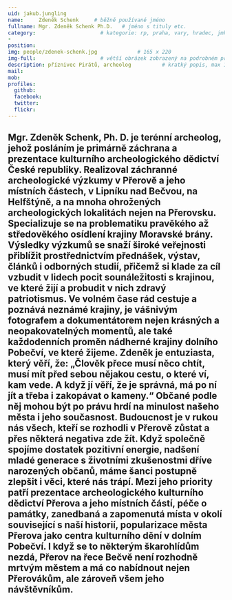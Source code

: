 ```yaml
---
uid: jakub.jungling
name:     Zdeněk Schenk     # běžně používané jméno
fullname: Mgr. Zdeněk Schenk Ph.D.   # jméno s tituly etc.
category:                     # kategorie: rp, praha, vary, hradec, jmk, senat
- 
position: 
img: people/zdenek-schenk.jpg             # 165 x 220
img-full:                     # větší obrázek zobrazený na podrobném profilu
description: příznivec Pirátů, archeolog          # kratký popis, max 160 znaků
mail:
mob: 
profiles:
  github:
  facebook: 
  twitter:         
  flickr: 
---
```


Mgr. Zdeněk Schenk, Ph. D. je terénní archeolog, jehož posláním je primárně záchrana a prezentace kulturního archeologického dědictví České republiky. Realizoval záchranné archeologické výzkumy v Přerově a jeho místních částech, v Lipníku nad Bečvou, na Helfštýně, a na mnoha ohrožených archeologických lokalitách nejen na Přerovsku. Specializuje se na problematiku pravěkého až středověkého osídlení krajiny Moravské brány. Výsledky výzkumů se snaží široké veřejnosti přiblížit prostřednictvím přednášek, výstav, článků i odborných studií, přičemž si klade za cíl vzbudit v lidech pocit sounáležitosti s krajinou, ve které žijí a probudit v nich zdravý patriotismus.
Ve volném čase rád cestuje a poznává neznámé krajiny, je vášnivým fotografem a dokumentátorem nejen krásných a neopakovatelných momentů, ale také každodenních proměn nádherné krajiny dolního Pobečví, ve které žijeme.
Zdeněk je entuziasta, který věří, že: „Člověk přece musí něco chtít, musí mít před sebou nějakou cestu, o které ví, kam vede. A když jí věří, že je správná, má po ní jít a třeba i zakopávat o kameny.“
Občané podle něj mohou být po právu hrdí na minulost našeho města i jeho současnost. Budoucnost je v rukou nás všech, kteří se rozhodli v Přerově zůstat a přes některá negativa zde žít. Když společně spojíme dostatek pozitivní energie, nadšení mladé generace s životními zkušenostmi dříve narozených občanů, máme šanci postupně zlepšit i věci, které nás trápí.
Mezi jeho priority patří prezentace archeologického kulturního dědictví Přerova a jeho místních částí, péče o památky, zanedbaná a zapomenutá místa v okolí související s naší historií, popularizace města Přerova jako centra kulturního dění v dolním Pobečví.
I když se to některým škarohlídům nezdá, Přerov na řece Bečvě není rozhodně mrtvým městem a má co nabídnout nejen Přerovákům, ale zároveň všem jeho návštěvníkům.
---
